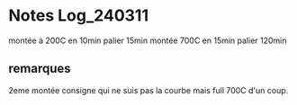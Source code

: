 # Notes Log_240311
montée à 200C en 10min
palier 15min
montée 700C en 15min
palier 120min
## remarques
2eme montée consigne qui ne suis pas la courbe mais full 700C d'un coup.


